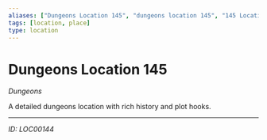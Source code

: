 ```yaml
---
aliases: ["Dungeons Location 145", "dungeons location 145", "145 Location Dungeons"]
tags: [location, place]
type: location
---
```


# Dungeons Location 145

*Dungeons*

A detailed dungeons location with rich history and plot hooks.

---
*ID: LOC00144*